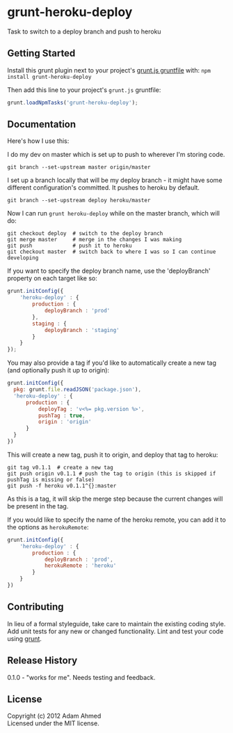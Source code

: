 # grunt-heroku-deploy

Task to switch to a deploy branch and push to heroku

## Getting Started
Install this grunt plugin next to your project's [grunt.js gruntfile][getting_started] with: `npm install grunt-heroku-deploy`

Then add this line to your project's `grunt.js` gruntfile:

```javascript
grunt.loadNpmTasks('grunt-heroku-deploy');
```

[grunt]: https://github.com/cowboy/grunt
[getting_started]: https://github.com/cowboy/grunt/blob/master/docs/getting_started.md

## Documentation

Here's how I use this:

I do my dev on master which is set up to push to wherever I'm storing code.

    git branch --set-upstream master origin/master

I set up a branch locally that will be my deploy branch - it might have some different configuration's committed. It pushes to heroku by default.

    git branch --set-upstream deploy heroku/master

Now I can run `grunt heroku-deploy` while on the master branch, which will do:

    git checkout deploy  # switch to the deploy branch
    git merge master     # merge in the changes I was making
    git push             # push it to heroku
    git checkout master  # switch back to where I was so I can continue developing

If you want to specify the deploy branch name, use the 'deployBranch' property on each target like so:
```javascript
grunt.initConfig({
	'heroku-deploy' : {
        production : {
            deployBranch : 'prod'
        },
        staging : {
            deployBranch : 'staging'
        }
    }
});
```

You may also provide a tag if you'd like to automatically create a new tag (and optionally push it up to origin):

```javascript
grunt.initConfig({
  pkg: grunt.file.readJSON('package.json'),
  'heroku-deploy' : {
      production : {
          deployTag : 'v<%= pkg.version %>',
          pushTag : true,
          origin : 'origin'
      }
  }
})
```
This will create a new tag, push it to origin, and deploy that tag to heroku:

    git tag v0.1.1  # create a new tag
    git push origin v0.1.1 # push the tag to origin (this is skipped if pushTag is missing or false)
    git push -f heroku v0.1.1^{}:master

As this is a tag, it will skip the merge step because the current changes will be present in the tag.

If you would like to specify the name of the heroku remote, you can add it to the options as `herokuRemote`:

```javascript
grunt.initConfig({
	'heroku-deploy' : {
        production : {
            deployBranch : 'prod',
            herokuRemote : 'heroku'
        }
    }
})
```

## Contributing
In lieu of a formal styleguide, take care to maintain the existing coding style. Add unit tests for any new or changed functionality. Lint and test your code using [grunt][grunt].

## Release History
0.1.0 - "works for me".  Needs testing and feedback.

## License
Copyright (c) 2012 Adam Ahmed  
Licensed under the MIT license.
